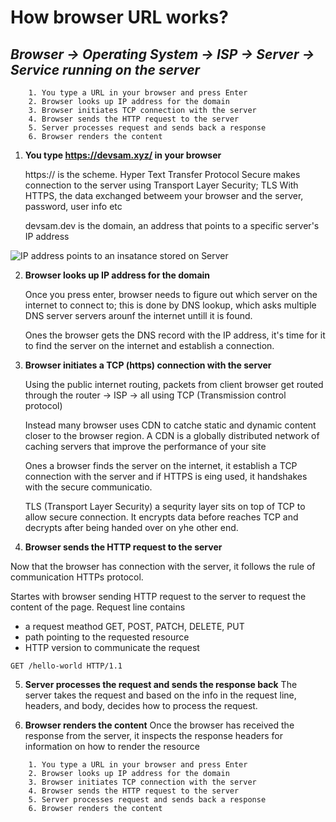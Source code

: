 # How browser URL works?

## _Browser -> Operating System -> ISP -> Server -> Service running on the server_


```
    1. You type a URL in your browser and press Enter
    2. Browser looks up IP address for the domain
    3. Browser initiates TCP connection with the server
    4. Browser sends the HTTP request to the server
    5. Server processes request and sends back a response
    6. Browser renders the content

```

1. **You type https://devsam.xyz/ in your browser**
  
    https:// is the scheme. Hyper Text Transfer Protocol Secure
    makes connection to the server using Transport Layer Security; TLS
    With HTTPS, the data exchanged betweem your browser and the server, password, user info etc

    devsam.dev is the domain, an address that points to a specific server's IP address


![IP address points to an insatance stored on Server](https://d2908q01vomqb2.cloudfront.net/0a57cb53ba59c46fc4b692527a38a87c78d84028/2021/08/11/amazon-lightsail-console-cdn-distribution.png)


 2. **Browser looks up IP address for the domain**
     
    Once you press enter, browser needs to figure out which server on the internet to connect to;
    this is done by DNS lookup, which asks multiple DNS server servers arounf the internet untill it is found.

    Ones the browser gets the DNS record with the IP address, it's time for it to find the server on the internet and establish a connection.



 3. **Browser initiates a TCP (https) connection with the server**

    Using the public internet routing, packets from client browser get routed through the router -> ISP -> all using TCP (Transmission control protocol)

    Instead many browser uses CDN to catche static and dynamic content closer to the browser region.
    A CDN is a globally distributed network of caching servers that improve the performance of your site 

    Ones a browser finds the server on the internet, it establish a TCP connection with the server and if HTTPS is eing used, it handshakes with the secure communicatio.

    TLS (Transport Layer Security) a sequrity layer sits on top of TCP to allow secure connection. It encrypts data before reaches TCP and decrypts after being handed over on yhe other end.

 4. **Browser sends the HTTP request to the server**

   Now that the browser has connection with the server, it follows the rule of communication HTTPs protocol.

   Startes with browser sending HTTP request to the server to request the content of the page.
   Request line contains 
   - a request meathod GET, POST, PATCH, DELETE, PUT
   - path pointing to the requested resource
   - HTTP version to communicate the request

   `GET /hello-world HTTP/1.1`

 5. **Server processes the request and sends the response back**
    The server takes the request and based on the info in the request line, headers, and body, decides how to process the request.


 6. **Browser renders the content**
     Once the browser has received the response from the server, it inspects the response headers for information on how to render the resource


```
    1. You type a URL in your browser and press Enter
    2. Browser looks up IP address for the domain
    3. Browser initiates TCP connection with the server
    4. Browser sends the HTTP request to the server
    5. Server processes request and sends back a response
    6. Browser renders the content

```